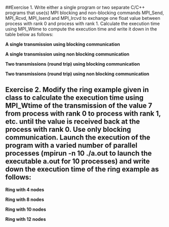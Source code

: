 ##Exercise 1. 
Write either a single program or two separate C/C++ programs that use(s) MPI blocking and non-blocking commands MPI_Send, MPI_Rcvd, MPI_Isend and MPI_Ircvd to exchange one float value between process with rank 0 and process with rank 1. Calculate the execution time using MPI_Wtime to compute the execution time and write it down in the table below as follows:

                                                                     
__**A single transmission using blocking communication**__ 

__**A single transmission using non blocking communication**__  

__**Two transmissions (round trip) using blocking communication**__

__**Two transmissions (round trip) using non blocking communication**__



## Exercise 2. Modify the ring example given in class to calculate the execution time using MPI_Wtime of the transmission of the value 7 from process with rank 0 to process with rank 1, etc. until the value is received back at the process with rank 0. Use only blocking communication. Launch the execution of the program with a varied number of parallel processes (mpirun -n 10 ./a.out to launch the executable a.out for 10 processes) and write down the execution time of the ring example as follows:

__**Ring with 4 nodes**__

__**Ring with 8 nodes**__

__**Ring with 10 nodes**__

__**Ring with 12 nodes**__

